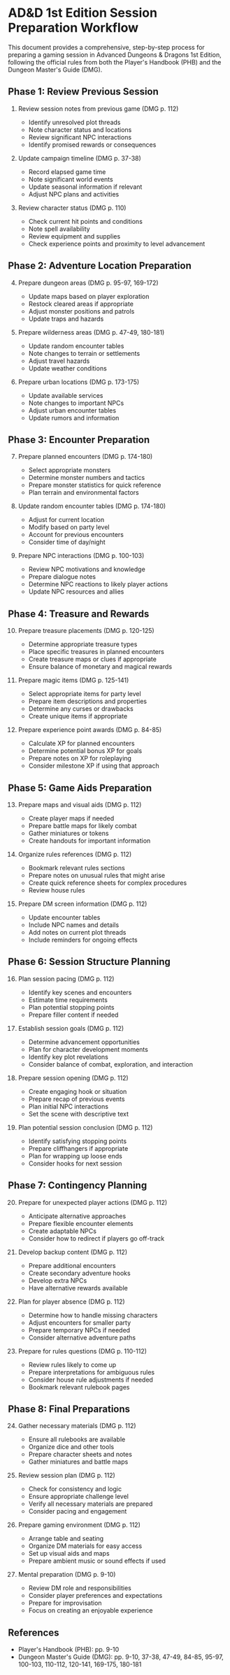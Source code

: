 # AD&D 1st Edition Session Preparation Workflow

This document provides a comprehensive, step-by-step process for preparing a gaming session in Advanced Dungeons & Dragons 1st Edition, following the official rules from both the Player's Handbook (PHB) and the Dungeon Master's Guide (DMG).

## **Phase 1: Review Previous Session**

1. Review session notes from previous game (DMG p. 112)
   - Identify unresolved plot threads
   - Note character status and locations
   - Review significant NPC interactions
   - Identify promised rewards or consequences

2. Update campaign timeline (DMG p. 37-38)
   - Record elapsed game time
   - Note significant world events
   - Update seasonal information if relevant
   - Adjust NPC plans and activities

3. Review character status (DMG p. 110)
   - Check current hit points and conditions
   - Note spell availability
   - Review equipment and supplies
   - Check experience points and proximity to level advancement

## **Phase 2: Adventure Location Preparation**

4. Prepare dungeon areas (DMG p. 95-97, 169-172)
   - Update maps based on player exploration
   - Restock cleared areas if appropriate
   - Adjust monster positions and patrols
   - Update traps and hazards

5. Prepare wilderness areas (DMG p. 47-49, 180-181)
   - Update random encounter tables
   - Note changes to terrain or settlements
   - Adjust travel hazards
   - Update weather conditions

6. Prepare urban locations (DMG p. 173-175)
   - Update available services
   - Note changes to important NPCs
   - Adjust urban encounter tables
   - Update rumors and information

## **Phase 3: Encounter Preparation**

7. Prepare planned encounters (DMG p. 174-180)
   - Select appropriate monsters
   - Determine monster numbers and tactics
   - Prepare monster statistics for quick reference
   - Plan terrain and environmental factors

8. Update random encounter tables (DMG p. 174-180)
   - Adjust for current location
   - Modify based on party level
   - Account for previous encounters
   - Consider time of day/night

9. Prepare NPC interactions (DMG p. 100-103)
   - Review NPC motivations and knowledge
   - Prepare dialogue notes
   - Determine NPC reactions to likely player actions
   - Update NPC resources and allies

## **Phase 4: Treasure and Rewards**

10. Prepare treasure placements (DMG p. 120-125)
    - Determine appropriate treasure types
    - Place specific treasures in planned encounters
    - Create treasure maps or clues if appropriate
    - Ensure balance of monetary and magical rewards

11. Prepare magic items (DMG p. 125-141)
    - Select appropriate items for party level
    - Prepare item descriptions and properties
    - Determine any curses or drawbacks
    - Create unique items if appropriate

12. Prepare experience point awards (DMG p. 84-85)
    - Calculate XP for planned encounters
    - Determine potential bonus XP for goals
    - Prepare notes on XP for roleplaying
    - Consider milestone XP if using that approach

## **Phase 5: Game Aids Preparation**

13. Prepare maps and visual aids (DMG p. 112)
    - Create player maps if needed
    - Prepare battle maps for likely combat
    - Gather miniatures or tokens
    - Create handouts for important information

14. Organize rules references (DMG p. 112)
    - Bookmark relevant rules sections
    - Prepare notes on unusual rules that might arise
    - Create quick reference sheets for complex procedures
    - Review house rules

15. Prepare DM screen information (DMG p. 112)
    - Update encounter tables
    - Include NPC names and details
    - Add notes on current plot threads
    - Include reminders for ongoing effects

## **Phase 6: Session Structure Planning**

16. Plan session pacing (DMG p. 112)
    - Identify key scenes and encounters
    - Estimate time requirements
    - Plan potential stopping points
    - Prepare filler content if needed

17. Establish session goals (DMG p. 112)
    - Determine advancement opportunities
    - Plan for character development moments
    - Identify key plot revelations
    - Consider balance of combat, exploration, and interaction

18. Prepare session opening (DMG p. 112)
    - Create engaging hook or situation
    - Prepare recap of previous events
    - Plan initial NPC interactions
    - Set the scene with descriptive text

19. Plan potential session conclusion (DMG p. 112)
    - Identify satisfying stopping points
    - Prepare cliffhangers if appropriate
    - Plan for wrapping up loose ends
    - Consider hooks for next session

## **Phase 7: Contingency Planning**

20. Prepare for unexpected player actions (DMG p. 112)
    - Anticipate alternative approaches
    - Prepare flexible encounter elements
    - Create adaptable NPCs
    - Consider how to redirect if players go off-track

21. Develop backup content (DMG p. 112)
    - Prepare additional encounters
    - Create secondary adventure hooks
    - Develop extra NPCs
    - Have alternative rewards available

22. Plan for player absence (DMG p. 112)
    - Determine how to handle missing characters
    - Adjust encounters for smaller party
    - Prepare temporary NPCs if needed
    - Consider alternative adventure paths

23. Prepare for rules questions (DMG p. 110-112)
    - Review rules likely to come up
    - Prepare interpretations for ambiguous rules
    - Consider house rule adjustments if needed
    - Bookmark relevant rulebook pages

## **Phase 8: Final Preparations**

24. Gather necessary materials (DMG p. 112)
    - Ensure all rulebooks are available
    - Organize dice and other tools
    - Prepare character sheets and notes
    - Gather miniatures and battle maps

25. Review session plan (DMG p. 112)
    - Check for consistency and logic
    - Ensure appropriate challenge level
    - Verify all necessary materials are prepared
    - Consider pacing and engagement

26. Prepare gaming environment (DMG p. 112)
    - Arrange table and seating
    - Organize DM materials for easy access
    - Set up visual aids and maps
    - Prepare ambient music or sound effects if used

27. Mental preparation (DMG p. 9-10)
    - Review DM role and responsibilities
    - Consider player preferences and expectations
    - Prepare for improvisation
    - Focus on creating an enjoyable experience

## **References**
- Player's Handbook (PHB): pp. 9-10
- Dungeon Master's Guide (DMG): pp. 9-10, 37-38, 47-49, 84-85, 95-97, 100-103, 110-112, 120-141, 169-175, 180-181
